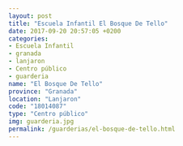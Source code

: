 ```yaml
---
layout: post
title: "Escuela Infantil El Bosque De Tello"
date: 2017-09-20 20:57:05 +0200
categories:
- Escuela Infantil
- granada
- lanjaron
- Centro público
- guarderia
name: "El Bosque De Tello"
province: "Granada"
location: "Lanjaron"
code: "18014087"
type: "Centro público"
img: guarderia.jpg
permalink: /guarderias/el-bosque-de-tello.html
---
```

